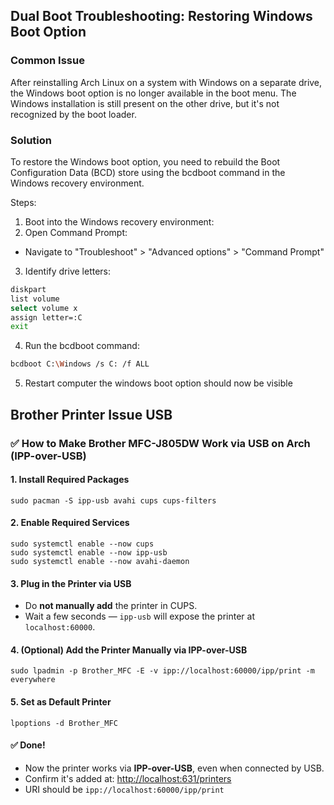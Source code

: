 ## Dual Boot Troubleshooting: Restoring Windows Boot Option

### Common Issue
After reinstalling Arch Linux on a system with Windows on a separate drive, the Windows boot option is no longer available in the boot menu. The Windows installation is still present on the other drive, but it's not recognized by the boot loader.

### Solution
To restore the Windows boot option, you need to rebuild the Boot Configuration Data (BCD) store using the bcdboot command in the Windows recovery environment.

Steps:
1. Boot into the Windows recovery environment:
2. Open Command Prompt:
  - Navigate to "Troubleshoot" > "Advanced options" > "Command Prompt"
3. Identify drive letters:
```bash
diskpart
list volume 
select volume x
assign letter=:C
exit
```
4. Run the bcdboot command:
```bash
bcdboot C:\Windows /s C: /f ALL
```
5. Restart computer the windows boot option should now be visible


## Brother Printer Issue USB

### ✅ How to Make Brother MFC-J805DW Work via USB on Arch (IPP-over-USB)

#### 1. Install Required Packages
```
sudo pacman -S ipp-usb avahi cups cups-filters
```

#### 2. Enable Required Services
```
sudo systemctl enable --now cups
sudo systemctl enable --now ipp-usb
sudo systemctl enable --now avahi-daemon
```

#### 3. Plug in the Printer via USB
- Do **not manually add** the printer in CUPS.
- Wait a few seconds — `ipp-usb` will expose the printer at `localhost:60000`.

#### 4. (Optional) Add the Printer Manually via IPP-over-USB
```
sudo lpadmin -p Brother_MFC -E -v ipp://localhost:60000/ipp/print -m everywhere
```

#### 5. Set as Default Printer
```
lpoptions -d Brother_MFC
```

#### ✅ Done!
- Now the printer works via **IPP-over-USB**, even when connected by USB.
- Confirm it's added at: [http://localhost:631/printers](http://localhost:631/printers)
- URI should be `ipp://localhost:60000/ipp/print`
